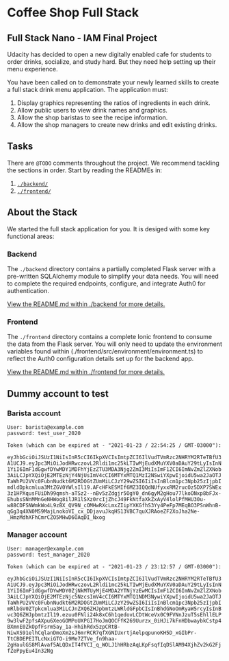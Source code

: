 # Coffee Shop Full Stack

## Full Stack Nano - IAM Final Project

Udacity has decided to open a new digitally enabled cafe for students to order drinks, socialize, and study hard. But they need help setting up their menu experience.

You have been called on to demonstrate your newly learned skills to create a full stack drink menu application. The application must:

1) Display graphics representing the ratios of ingredients in each drink.
2) Allow public users to view drink names and graphics.
3) Allow the shop baristas to see the recipe information.
4) Allow the shop managers to create new drinks and edit existing drinks.

## Tasks

There are `@TODO` comments throughout the project. We recommend tackling the sections in order. Start by reading the READMEs in:

1. [`./backend/`](./backend/README.md)
2. [`./frontend/`](./frontend/README.md)

## About the Stack

We started the full stack application for you. It is desiged with some key functional areas:

### Backend

The `./backend` directory contains a partially completed Flask server with a pre-written SQLAlchemy module to simplify your data needs. You will need to complete the required endpoints, configure, and integrate Auth0 for authentication.

[View the README.md within ./backend for more details.](./backend/README.md)

### Frontend

The `./frontend` directory contains a complete Ionic frontend to consume the data from the Flask server. You will only need to update the environment variables found within (./frontend/src/environment/environment.ts) to reflect the Auth0 configuration details set up for the backend app. 

[View the README.md within ./frontend for more details.](./frontend/README.md)


## Dummy account to test

### Barista account

```
User: barista@example.com
password: test_user_2020
```
```
Token (which can be expired at - "2021-01-23 / 22:54:25 / GMT-03000"):
```
`eyJhbGciOiJSUzI1NiIsInR5cCI6IkpXVCIsImtpZCI6IlVudTVmRzc2NHRYM2RTeTBfU3A1UCJ9.eyJpc3MiOiJodHRwczovL2Rldi1mc25kLTIwMjEudXMuYXV0aDAuY29tLyIsInN1YiI6ImF1dGgwfDYwMDY1MDFhYjEzZTU3MDA3Njg2ZmI3MiIsImF1ZCI6ImNvZmZlZXNob3AiLCJpYXQiOjE2MTEzNjY4NjUsImV4cCI6MTYxMTQ1MzI2NSwiYXpwIjoidU5wa2JaOTJTaWhPU2VVc0FubnNudkt6M2RDOGtZUmMiLCJzY29wZSI6IiIsInBlcm1pc3Npb25zIjpbImdldDpkcmlua3MtZGV0YWlsIl19.AFcHFkESMIf6MZ3IQQdNUfyxxRM2rucOz5DXP7SWEx3z1HPXqusFUiDh99qmsh-aTSz2--nBv5zZdgjr5OgY0_dn6gyM2gHou77lkoONxp8bFJx-EhubsSNnMMnGeNHWog8ilJR1lSXz0rcIjZhcJ49FkNtfaXkZxAyV4lolPfMHU30u-w88CDFSNWmkWo4L9zBX_QV9N_cOMHwRXcLmxZIipYXKGfhS3Yy4PeFp7MEqBO3PSnWhnB-qGg3q4XN0MS9MajLnokoVI_cx_DDjavuJkqHS13VBC7quXJRAoeZF2XoJha2Ne-_HmzMdhXFhCmrCZO5MHwD6OAqDI_Nxog`


### Manager account

```
User: manager@example.com
password: test_manager_2020
```
```
Token (which can be expired at - "2021-01-23 / 23:12:57 / GMT-03000"):
```
`eyJhbGciOiJSUzI1NiIsInR5cCI6IkpXVCIsImtpZCI6IlVudTVmRzc2NHRYM2RTeTBfU3A1UCJ9.eyJpc3MiOiJodHRwczovL2Rldi1mc25kLTIwMjEudXMuYXV0aDAuY29tLyIsInN1YiI6ImF1dGgwfDYwMDY0ZjNkMTUyMjE4MDA2YTNjYzEwMCIsImF1ZCI6ImNvZmZlZXNob3AiLCJpYXQiOjE2MTEzNjc5NzcsImV4cCI6MTYxMTQ1NDM3NywiYXpwIjoidU5wa2JaOTJTaWhPU2VVc0FubnNudkt6M2RDOGtZUmMiLCJzY29wZSI6IiIsInBlcm1pc3Npb25zIjpbImRlbGV0ZTpkcmlua3MiLCJnZXQ6ZHJpbmtzLWRldGFpbCIsInBhdGNoOmRyaW5rcyIsInBvc3Q6ZHJpbmtzIl19.ezuu0FNli24k8xC6h1qedovLCDtWceVx0C9FVNnJzuT5sEhllELP9w3lwF2pfsAXpu6XeoGOMPoUXPGI7HoJmQOCFfK269Uurzx_0iHJi7kFnHDbwaybkCstp4BXmnE0ZkOpfFsrm5ay_1a-HhihRdx5zpCRtB-NiwXS91elhCqlanDmoXm2sJ6mrRCR7qfXGNIUxrtjAelpqpunoKH5D_xGIbPr-TtCBDEPEITLcNxiGTO-i9Me7ZTVe_fn9haa-2gHaulGS8MlAvaf5ALQDxIT4fVCI_q_WOLJ1hHRbzAqLKpFsqfIqDSlAM94XjhZv2kG2FjfZePpyEu4In32Ng`
